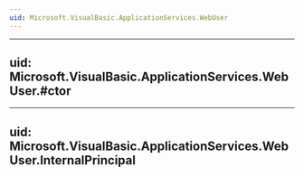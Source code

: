 ```yaml
---
uid: Microsoft.VisualBasic.ApplicationServices.WebUser
---
```


---
uid: Microsoft.VisualBasic.ApplicationServices.WebUser.#ctor
---

---
uid: Microsoft.VisualBasic.ApplicationServices.WebUser.InternalPrincipal
---
